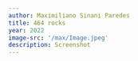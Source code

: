 ```yaml
---
author: Maximiliano Sinani Paredes
title: 464 rocks
year: 2022
image-src: '/max/Image.jpeg'
description: Screenshot
---
```

